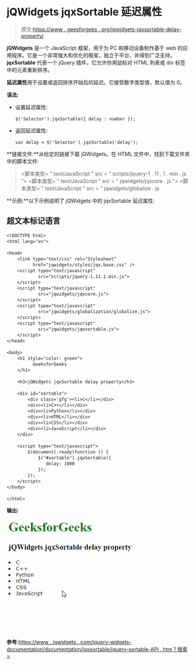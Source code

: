 # jQWidgets jqxSortable 延迟属性

> 原文:[https://www . geesforgeks . org/jqwidgets-jqxsortable-delay-property/](https://www.geeksforgeeks.org/jqwidgets-jqxsortable-delay-property/)

**jQWidgets** 是一个 JavaScript 框架，用于为 PC 和移动设备制作基于 web 的应用程序。它是一个非常强大和优化的框架，独立于平台，并得到广泛支持。 **jqxSortable** 代表一个 jQuery 插件，它允许你用鼠标对 HTML 列表或 div 标签中的元素重新排序。

**延迟属性**用于设置或返回排序开始后的延迟。它接受数字类型值，默认值为 0。

**语法:**

*   设置延迟属性:

    ```
    $('Selector').jqxSortable({ delay : number });
    ```

*   返回延迟属性:

    ```
    var delay = $('Selector').jqxSortable('delay');
    ```

**链接文件:**从给定的链接下载 jQWidgets。在 HTML 文件中，找到下载文件夹中的脚本文件:

> <link type="”text/css”" rel="”Stylesheet”" href="”jqwidgets/styles/jqx.base.css”">
> <脚本类型= " text/JavaScript " src = " scripts/jquery-1 . 11 . 1 . min . js "></脚本类型>
> <脚本类型= " text/JavaScript " src = " jqwidgets/jqxcore . js "></脚本类型>
> <脚本类型= " text/JavaScript " src = " jqwidgets/globalize . js

**示例:**以下示例说明了 jQWidgets 中的 jqxSortable 延迟属性:

## 超文本标记语言

```
<!DOCTYPE html>
<html lang="en">

<head>
    <link type="text/css" rel="Stylesheet" 
          href="jqwidgets/styles/jqx.base.css" />
    <script type="text/javascript" 
            src="scripts/jquery-1.11.1.min.js">
    </script>
    <script type="text/javascript" 
            src="jqwidgets/jqxcore.js">
    </script>
    <script type="text/javascript" 
            src="jqwidgets/globalization/globalize.js">
    </script>
    <script type="text/javascript" 
            src="jqwidgets/jqxsortable.js">
    </script>
</head>

<body>
    <h1 style="color: green">
          GeeksforGeeks 
    </h1>

    <h3>jQWidgets jqxSortable delay property</h3>

    <div id="sortable">
        <div class='gfg'><li>C</li></div>
        <div><li>C++</li></div>
        <div><li>Python</li></div>
        <div><li>HTML</li></div>
        <div><li>CSS</li></div>
        <div><li>JavaScript</li></div>
    </div>

    <script type="text/javascript">
        $(document).ready(function () {
            $("#sortable").jqxSortable({
               delay: 1000
            });
        });
    </script>
</body>

</html>
```

**输出:**

![](img/f3da9d4c807f85d26c8ffed9b9a4ec6c.png)

**参考:**[https://www . jqwidgets . com/jquery-widgets-documentation/documentation/jqxsortable/jquery-sortable-API . htm？搜索=](https://www.jqwidgets.com/jquery-widgets-documentation/documentation/jqxsortable/jquery-sortable-api.htm?search=)